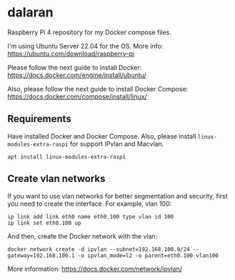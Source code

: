 # dalaran
Raspberry Pi 4 repository for my Docker compose files.

I'm using Ubuntu Server 22.04 for the OS. More info: https://ubuntu.com/download/raspberry-pi

Please follow the next guide to install Docker: https://docs.docker.com/engine/install/ubuntu/

Also, please follow the next guide to install Docker Compose: https://docs.docker.com/compose/install/linux/

## Requirements

Have installed Docker and Docker Compose. Also, please install `linux-modules-extra-raspi` for support IPvlan and Macvlan.

```
apt install linux-modules-extra-raspi
```

## Create vlan networks

If you want to use vlan networks for better segmentation and security, first you need to create the interface. For example, vlan 100:

```
ip link add link eth0 name eth0.100 type vlan id 100
ip link set eth0.100 up
```

And then, create the Docker network with the vlan:

```
docker network create -d ipvlan --subnet=192.168.100.0/24 --gateway=192.168.100.1 -o ipvlan_mode=l2 -o parent=eth0.100 vlan100
```

More information: https://docs.docker.com/network/ipvlan/
